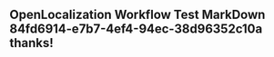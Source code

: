 <properties
ms.topic="hero-topic"
ms.test1="hero-topic"
ms.test2="test"/>

## OpenLocalization Workflow Test MarkDown 84fd6914-e7b7-4ef4-94ec-38d96352c10a thanks!
